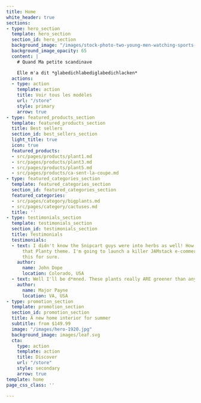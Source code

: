 ```yaml
---
title: Home
white_header: true
sections:
- type: hero_section
  template: hero_section
  section_id: hero_section
  background_image: "/images/stock-photo-two-young-men-watching-sports-competition-and-drinking-beer-166118762.jpg"
  background_image_opacity: 65
  content: |
    # Quand Ma petite scandinave

    Elle m'a dit *glabedichlabediglabedichlacken*
  actions:
  - type: action
    template: action
    title: Voir tous les modèles
    url: "/store"
    style: primary
    arrow: true
- type: featured_products_section
  template: featured_products_section
  title: Best sellers
  section_id: best_sellers_section
  light_title: true
  icon: true
  featured_products:
  - src/pages/products/plant1.md
  - src/pages/products/plant3.md
  - src/pages/products/plant5.md
  - src/pages/products/ca-sent-la-coupe.md
- type: featured_categories_section
  template: featured_categories_section
  section_id: featured_categories_section
  featured_categories:
  - src/pages/category/bigplants.md
  - src/pages/category/cactuses.md
  title: ''
- type: testimonials_section
  template: testimonials_section
  section_id: testimonials_section
  title: Testimonials
  testimonials:
  - text: I didn't know the Snipcart guys were into herbs as well! How beautiful is
      that Planty theme. I'm going to launch a killer JAMstack e-commerce store using
      this for sure.
    author:
      name: John Dope
      location: Colorado, USA
  - text: Well I'll be d*mned. These plants really ARE greener than any of my recruits.
    author:
      name: Major Payne
      location: VA, USA
- type: promotion_section
  template: promotion_section
  section_id: promotion_section
  title: A new home interior for summer
  subtitle: from $149.99
  image: "/images/hero-1920.jpg"
  background_image: images/leaf.svg
  cta:
    type: action
    template: action
    title: Discover
    url: "/store"
    style: secondary
    arrow: true
template: home
page_css_class: ''

---
```

